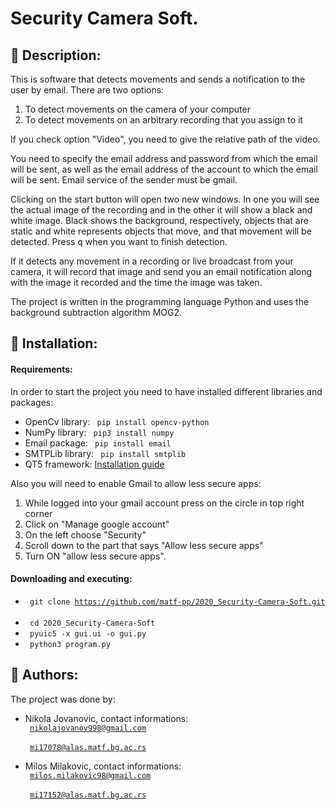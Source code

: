 # Security Camera Soft.

## :scroll: Description:
This is software that detects movements and sends a notification to the user by email. There are two options:
1. To detect movements on the camera of your computer
2. To detect movements on an arbitrary recording that you assign to it

If you check option "Video", you need to give the relative path of the video.

You need to specify the email address and password from which the email will be sent, as well as the email address of the account to which the email will be sent. Email service of the sender must be gmail.

Clicking on the start button will open two new windows. In one you will see the actual image of the recording and in the other it will show a black and white image. Black shows the background, respectively, objects that are static and white represents objects that move, and that movement will be detected.
Press <kbd>q</kbd> when you want to finish detection.

If it detects any movement in a recording or live broadcast from your camera, it will record that image and send you an email notification along with the image it recorded and the time the image was taken.

The project is written in the programming language Python and uses the background subtraction algorithm MOG2.

## :wrench: Installation:

#### Requirements:
In order to start the project you need to have installed different libraries and packages:
  * OpenCv library: <code> pip install opencv-python </code>
  * NumPy library: <code> pip3 install numpy </code>
  * Email package: <code> pip install email </code>
  * SMTPLib library: <code> pip install smtplib </code>
  * QT5 framework: [Installation guide](https://wiki.qt.io/Install_Qt_5_on_Ubuntu)
  
Also you will need to enable Gmail to allow less secure apps:
1. While logged into your gmail account press on the circle in top right corner
2. Click on "Manage google account"
3. On the left choose "Security"
3. Scroll down to the part that says "Allow less secure apps"
4. Turn ON "allow less secure apps".

#### Downloading and executing: 
* <code> git clone https://github.com/matf-pp/2020_Security-Camera-Soft.git </code> <br>
* <code> cd 2020_Security-Camera-Soft </code> <br>
* <code> pyuic5 -x gui.ui -o gui.py </code> <br>
* <code> python3 program.py </code>


## :e-mail: Authors:
The project was done by:
* Nikola Jovanovic, contact informations: <br>
          <code> nikolajovanov998@gmail.com </code> <br>
          <code> mi17078@alas.matf.bg.ac.rs </code>

* Milos Milakovic, contact informations: <br>
          <code> milos.milakovic98@gmail.com </code> <br>
          <code> mi17152@alas.matf.bg.ac.rs </code>
